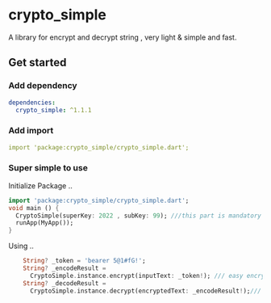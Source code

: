 # crypto_simple

A library for encrypt and decrypt string , very light & simple and fast.

## Get started


### Add dependency
 
```yaml
dependencies:
  crypto_simple: ^1.1.1
```

### Add import
```yaml
import 'package:crypto_simple/crypto_simple.dart';
```


### Super simple to use
Initialize Package  ..
```dart
import 'package:crypto_simple/crypto_simple.dart';
void main () {
  CryptoSimple(superKey: 2022 , subKey: 99); ///this part is mandatory
  runApp(MyApp());
}
```
Using  ..
```dart
    String? _token = 'bearer 5@1#fG!';
    String? _encodeResult =
      CryptoSimple.instance.encrypt(inputText: _token!); /// easy encrypt !
    String? _decodeResult =
      CryptoSimple.instance.decrypt(encryptedText: _encodeResult!);/// easy decrypt !
```



